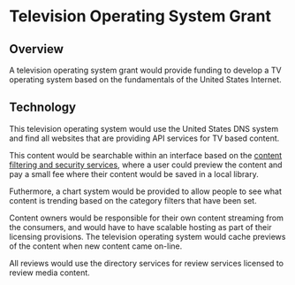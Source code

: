 # Television Operating System Grant

## Overview

A television operating system grant would provide funding to develop a TV operating system based on the fundamentals of the United States Internet.

## Technology

This television operating system would use the United States DNS system and find all websites that are providing API services for TV based content.

This content would be searchable within an interface based on the [content filtering and security services](/content-filtering-and-security-service/), where a user could preview the content and pay a small fee where their content would be saved in a local library.

Futhermore, a chart system would be provided to allow people to see what content is trending based on the category filters that have been set.

Content owners would be responsible for their own content streaming from the consumers, and would have to have scalable hosting as part of their licensing provisions. The television operating system would cache previews of the content when new content came on-line.

All reviews would use the directory services for review services licensed to review media content.
